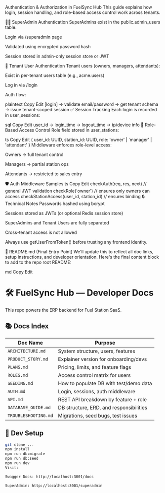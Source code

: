 Authentication & Authorization in FuelSync Hub
This guide explains how login, session handling, and role-based access control work across tenants.

🧑‍💼 SuperAdmin Authentication
SuperAdmins exist in the public.admin_users table.

Login via /superadmin page

Validated using encrypted password hash

Session stored in admin-only session store or JWT

🏢 Tenant User Authentication
Tenant users (owners, managers, attendants):

Exist in per-tenant users table (e.g., acme.users)

Log in via /login

Auth flow:

plaintext
Copy
Edit
[login] → validate email/password → get tenant schema → issue tenant-scoped session
✅ Session Tracking
Each login is recorded in user_sessions:

sql
Copy
Edit
user_id → login_time → logout_time → ip/device info
🧾 Role-Based Access Control
Role field stored in user_stations:

ts
Copy
Edit
{
  user_id: UUID,
  station_id: UUID,
  role: 'owner' | 'manager' | 'attendant'
}
Middleware enforces role-level access:

Owners → full tenant control

Managers → partial station ops

Attendants → restricted to sales entry

🛡 Auth Middleware Samples
ts
Copy
Edit
checkAuth(req, res, next) // general JWT validation
checkRole('owner')        // ensures only owners can access
checkStationAccess(user_id, station_id) // ensures binding
🔒 Technical Notes
Passwords hashed using bcrypt

Sessions stored as JWTs (or optional Redis session store)

SuperAdmins and Tenant Users are fully separated

Cross-tenant access is not allowed

Always use getUserFromToken() before trusting any frontend identity.

📘 README.md (Final Entry Point)
We'll update this to reflect all doc links, setup instructions, and developer orientation. Here's the final content block to add to the repo root README:

md
Copy
Edit
# 🛠 FuelSync Hub — Developer Docs

This repo powers the ERP backend for Fuel Station SaaS.

## 📚 Docs Index

| Doc Name         | Purpose                                         |
| ---------------- | ----------------------------------------------- |
| `ARCHITECTURE.md`| System structure, users, features               |
| `PRODUCT_STORY.md`| Explainer version for onboarding/devs         |
| `PLANS.md`       | Pricing, limits, and feature flags              |
| `ROLES.md`       | Access control matrix for users                 |
| `SEEDING.md`     | How to populate DB with test/demo data          |
| `AUTH.md`        | Login, sessions, auth middleware                 |
| `API.md`         | REST API breakdown by feature + role            |
| `DATABASE_GUIDE.md` | DB structure, ERD, and responsibilities     |
| `TROUBLESHOOTING.md`| Migrations, seed bugs, test issues           |

## 🧪 Dev Setup

```bash
git clone ...
npm install
npm run db:migrate
npm run db:seed
npm run dev
Visit:

Swagger Docs: http://localhost:3001/docs

SuperAdmin: http://localhost:3001/superadmin